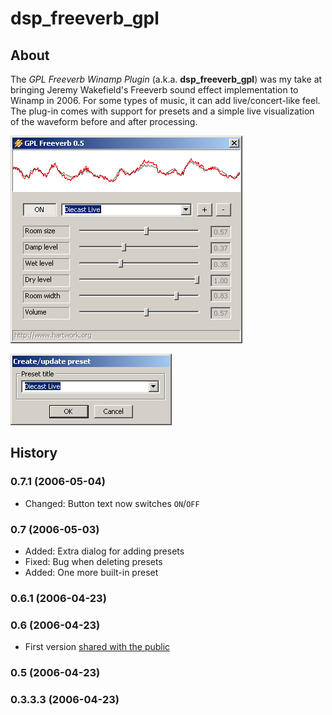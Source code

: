 # dsp_freeverb_gpl

## About

The *GPL Freeverb Winamp Plugin* (a.k.a. **dsp_freeverb_gpl**)
was my take at bringing Jeremy Wakefield's Freeverb sound effect
implementation to Winamp in 2006.  For some types of music,
it can add live/concert-like feel.  The plug-in comes with support
for presets and a simple live visualization of the waveform
before and after processing.

![GPL Freeverb Winamp Plugin](Screenshots/dsp_freeverb_gpl.png)

![Dialog "Create/update Preset"](Screenshots/dsp_freeverb_gpl___preset_dialog.png)


## History

### 0.7.1 (2006-05-04)

- Changed: Button text now switches `ON`/`OFF`


### 0.7 (2006-05-03)

- Added: Extra dialog for adding presets
- Fixed: Bug when deleting presets
- Added: One more built-in preset


### 0.6.1 (2006-04-23)

### 0.6 (2006-04-23)

- First version [shared with the public](http://forums.winamp.com/showthread.php?threadid=244394)


### 0.5 (2006-04-23)

### 0.3.3.3 (2006-04-23)
